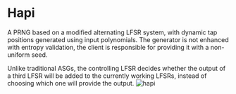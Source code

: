 # Hapi

A PRNG based on a modified alternating LFSR system, with dynamic tap positions generated using input polynomials.
The generator is not enhanced with entropy validation, the client is responsible for providing it with a non-uniform seed.

Unlike traditional ASGs, the controlling LFSR decides whether the output of a third LFSR will be added to the currently working LFSRs, instead of choosing which one  will provide the output.
![hapi](https://user-images.githubusercontent.com/44141324/141665295-d60cf8bf-6c05-4599-b003-017c24126a27.png)
